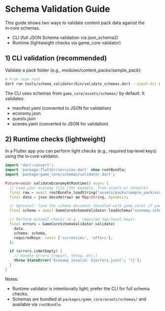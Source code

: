 # Schema Validation Guide

This guide shows two ways to validate content pack data against the in‑core schemas.

-    CLI (full JSON Schema validation via json_schema2)
-    Runtime (lightweight checks via game_core validator)

## 1) CLI validation (recommended)

Validate a pack folder (e.g., modules/content_packs/sample_pack):

```sh
# From repo root
dart run tools/schema_validator/bin/validate_schemas.dart --input-dir modules/content_packs/sample_pack
```

The CLI uses schemas from `game_core/assets/schemas/` by default. It validates:

-    manifest.yaml (converted to JSON for validation)
-    economy.json
-    quests.json
-    scenes.yaml (converted to JSON for validation)

## 2) Runtime checks (lightweight)

In a Flutter app you can perform light checks (e.g., required top‑level keys) using the in‑core validator.

```dart
import 'dart:convert';
import 'package:flutter/services.dart' show rootBundle;
import 'package:game_core/schemas/validator.dart';

Future<void> validateEconomyAtRuntime() async {
  // Load your economy file (for example, from assets or network).
  final raw = await rootBundle.loadString('assets/packs/sample_pack/economy.json');
  final data = json.decode(raw) as Map<String, dynamic>;

  // Optional: load the schema document (bundled with game_core) if you want to inspect it.
  final schema = await GameCoreSchemaValidator.loadSchema('economy.schema.json');

  // Perform minimal checks (e.g., required top‑level keys).
  final errors = GameCoreSchemaValidator.validate(
    data,
    schema: schema,
    requiredKeys: const ['currencies', 'offers'],
  );

  if (errors.isNotEmpty) {
    // Handle errors (report, throw, etc.)
    throw StateError('Economy invalid: ${errors.join('; ')}');
  }
}
```

Notes:

-    Runtime validator is intentionally light; prefer the CLI for full schema checks.
-    Schemas are bundled at `packages/game_core/assets/schemas/` and available via `rootBundle`.
